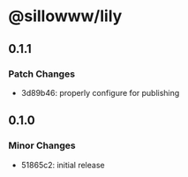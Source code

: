 # @sillowww/lily

## 0.1.1

### Patch Changes

- 3d89b46: properly configure for publishing

## 0.1.0

### Minor Changes

- 51865c2: initial release
